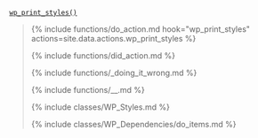 <p><code><a href="https://developer.wordpress.org/reference/functions/wp_print_styles/">wp_print_styles()</a></code></p>

<blockquote>

{% include functions/do_action.md hook="wp_print_styles" actions=site.data.actions.wp_print_styles %}

{% include functions/did_action.md %}

{% include functions/_doing_it_wrong.md %}

{% include functions/__.md %}

{% include classes/WP_Styles.md %}

{% include classes/WP_Dependencies/do_items.md %}

</blockquote>